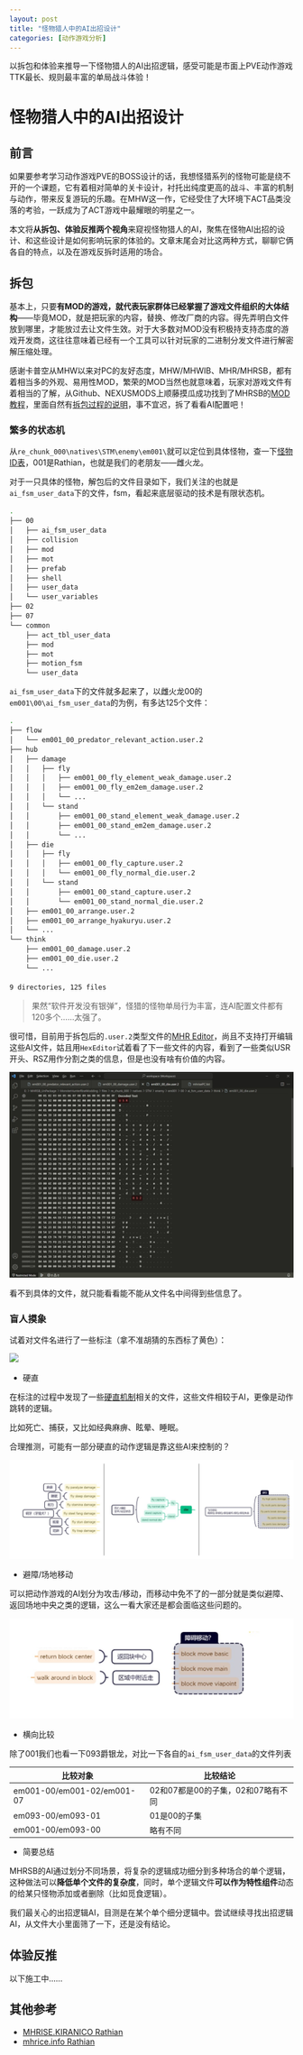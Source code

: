 ```yaml
---
layout: post
title: "怪物猎人中的AI出招设计"
categories: [动作游戏分析]
---
```


以拆包和体验来推导一下怪物猎人的AI出招逻辑，感受可能是市面上PVE动作游戏TTK最长、规则最丰富的单局战斗体验！

<!--more-->

# 怪物猎人中的AI出招设计


## 前言

如果要参考学习动作游戏PVE的BOSS设计的话，我想怪猎系列的怪物可能是绕不开的一个课题，它有着相对简单的关卡设计，衬托出纯度更高的战斗、丰富的机制与动作，带来反复游玩的乐趣。在MHW这一作，它经受住了大环境下ACT品类没落的考验，一跃成为了ACT游戏中最耀眼的明星之一。

本文将**从拆包、体验反推两个视角**来窥视怪物猎人的AI，聚焦在怪物AI出招的设计、和这些设计是如何影响玩家的体验的。文章末尾会对比这两种方式，聊聊它俩各自的特点，以及在游戏反拆时适用的场合。


## 拆包

基本上，只要**有MOD的游戏，就代表玩家群体已经掌握了游戏文件组织的大体结构**——毕竟MOD，就是把玩家的内容，替换、修改厂商的内容。得先弄明白文件放到哪里，才能放过去让文件生效。对于大多数对MOD没有积极持支持态度的游戏开发商，这往往意味着已经有一个工具可以针对玩家的二进制分发文件进行解密解压缩处理。

感谢卡普空从MHW以来对PC的友好态度，MHW/MHWIB、MHR/MHRSB，都有着相当多的外观、易用性MOD，繁荣的MOD当然也就意味着，玩家对游戏文件有着相当的了解，从Github、NEXUSMODS上顺藤摸瓜成功找到了MHRSB的[MOD教程](https://github.com/mhvuze/MonsterHunterRiseModding)，里面自然有[拆包过程的说明](https://github.com/mhvuze/MonsterHunterRiseModding/wiki/Extracting-Game-Files-(PC))，事不宜迟，拆了看看AI配置吧！


### 繁多的状态机

从`re_chunk_000\natives\STM\enemy\em001\`就可以定位到具体怪物，查一下[怪物ID表](https://github.com/mhvuze/MonsterHunterRiseModding/wiki/Monster-IDs)，001是Rathian，也就是我们的老朋友——雌火龙。

对于一只具体的怪物，解包后的文件目录如下，我们关注的也就是`ai_fsm_user_data`下的文件，fsm，看起来底层驱动的技术是有限状态机。

```bash
.
├── 00
│   ├── ai_fsm_user_data
│   ├── collision
│   ├── mod
│   ├── mot
│   ├── prefab
│   ├── shell
│   ├── user_data
│   └── user_variables
├── 02
├── 07
└── common
    ├── act_tbl_user_data
    ├── mod
    ├── mot
    ├── motion_fsm
    └── user_data
```

`ai_fsm_user_data`下的文件就多起来了，以雌火龙00的`em001\00\ai_fsm_user_data`的为例，有多达125个文件：


```bash
.
├── flow
│   └── em001_00_predator_relevant_action.user.2
├── hub
│   ├── damage
│   │   ├── fly
│   │   │   ├── em001_00_fly_element_weak_damage.user.2
│   │   │   ├── em001_00_fly_em2em_damage.user.2
│   │   │   └── ...
│   │   └── stand
│   │       ├── em001_00_stand_element_weak_damage.user.2
│   │       ├── em001_00_stand_em2em_damage.user.2
│   │       └── ...
│   ├── die
│   │   ├── fly
│   │   │   ├── em001_00_fly_capture.user.2
│   │   │   └── em001_00_fly_normal_die.user.2
│   │   └── stand
│   │       ├── em001_00_stand_capture.user.2
│   │       └── em001_00_stand_normal_die.user.2
│   ├── em001_00_arrange.user.2
│   ├── em001_00_arrange_hyakuryu.user.2
│   └── ...
└── think
    ├── em001_00_damage.user.2
    ├── em001_00_die.user.2
    └── ...

9 directories, 125 files
```

> 果然“软件开发没有银弹”，怪猎的怪物单局行为丰富，连AI配置文件都有120多个……太强了。

很可惜，目前用于拆包后的`.user.2`类型文件的[MHR Editor](https://github.com/Synthlight/MHR-Editor)，尚且不支持打开编辑这些AI文件，姑且用`HexEditor`试着看了下一些文件的内容，看到了一些类似USR开头、RSZ用作分割之类的信息，但是也没有啥有价值的内容。

![](/assets/img/gameplay/mhrsb.AI/HexEditor.jpg)

看不到具体的文件，就只能看看能不能从文件名中间得到些信息了。


### 盲人摸象

试着对文件名进行了一些标注（拿不准胡猜的东西标了黄色）：

![](/assets/img/gameplay/mhrsb.AI/em001-00.svg)

+ 硬直

在标注的过程中发现了一些[硬直机制](https://bbs.nga.cn/read.php?tid=21732718&rand=636)相关的文件，这些文件相较于AI，更像是动作跳转的逻辑。

比如死亡、捕获，又比如经典麻痹、眩晕、睡眠。

合理推测，可能有一部分硬直的动作逻辑是靠这些AI来控制的？

![](/assets/img/gameplay/mhrsb.AI/1.jpg)


+ 避障/场地移动

可以把动作游戏的AI划分为攻击/移动，而移动中免不了的一部分就是类似避障、返回场地中央之类的逻辑，这么一看大家还是都会面临这些问题的。


![](/assets/img/gameplay/mhrsb.AI/2.jpg)


+ 横向比较

除了001我们也看一下093爵银龙，对比一下各自的`ai_fsm_user_data`的文件列表

|比较对象|比较结论|
|--|--|
|em001-00/em001-02/em001-07|02和07都是00的子集，02和07略有不同|
|em093-00/em093-01|01是00的子集|
|em001-00/em093-00|略有不同|

+ 简要总结

MHRSB的AI通过划分不同场景，将复杂的逻辑成功细分到多种场合的单个逻辑，这种做法可以**降低单个文件的复杂度**，同时，单个逻辑文件**可以作为特性组件**动态的给某只怪物添加或者删除（比如觅食逻辑）。

我们最关心的出招逻辑AI，目测是在某个单个细分逻辑中。尝试继续寻找出招逻辑AI，从文件大小里面筛了一下，还是没有结论。


## 体验反推


以下施工中……


## 其他参考

+ [MHRISE.KIRANICO Rathian](https://mhrise.kiranico.com/data/monsters/366824395)
+ [mhrice.info Rathian](https://mhrise.mhrice.info/version/10.0.2/monster/001_00.html)
